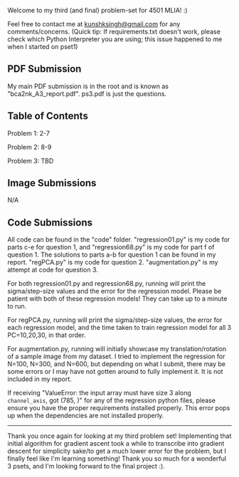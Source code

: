 Welcome to my third (and final) problem-set for 4501 MLIA! :)

Feel free to contact me at kunshksingh@gmail.com for any comments/concerns. (Quick tip: If requirements.txt doesn't work, please check which Python Interpreter you are using; this issue happened to me when I started on pset1)

PDF Submission
---
My main PDF submission is in the root and is known as "bca2nk_A3_report.pdf". ps3.pdf is just the questions.

Table of Contents
---
Problem 1: 2-7

Problem 2: 8-9

Problem 3: TBD

Image Submissions
---
N/A

Code Submissions
---
All code can be found in the "code" folder. "regression01.py" is my code for parts c-e for question 1, and "regression68.py" is my code for part f of question 1. The solutions to parts a-b for question 1 can be found in my report. "regPCA.py" is my code for question 2. "augmentation.py" is my attempt at code for question 3.

For both regression01.py and regression68.py, running will print the sigma/step-size values and the error for the regression model. Please be patient with both of these regression models! They can take up to a minute to run.

For regPCA.py, running will print the sigma/step-size values, the error for each regression model, and the time taken to train regression model for all 3 PC=10,20,30, in that order. 

For augmentation.py, running will initially showcase my translation/rotation of a sample image from my dataset. I tried to implement the regression for N=100, N=300, and N=600, but depending on what I submit, there may be some errors or I may have not gotten around to fully implement it. It is not included in my report.

If receiving "ValueError: the input array must have size 3 along `channel_axis`, got (785, )" for any of the regression python files, please ensure you have the proper requirements installed properly. This error pops up when the dependencies are not installed properly.

---
Thank you once again for looking at my third problem set! Implementing that initial algorithm for gradient ascent took a while to transcribe into gradient descent for simplicity sake/to get a much lower error for the problem, but I finally feel like I'm learning something! Thank you so much for a wonderful 3 psets, and I'm looking forward to the final project :).
